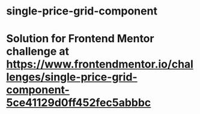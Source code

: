 # single-price-grid-component
# Solution for Frontend Mentor challenge at https://www.frontendmentor.io/challenges/single-price-grid-component-5ce41129d0ff452fec5abbbc
